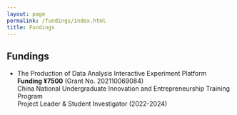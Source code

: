```yaml
---
layout: page
permalink: /fundings/index.html
title: Fundings
---
```


## Fundings

- The Production of Data Analysis Interactive Experiment Platform<br>**Funding ¥7500** (Grant No. 202110069084)<br>China National Undergraduate Innovation and Entrepreneurship Training Program<br>Project Leader & Student Investigator (2022-2024)<br><br>
